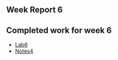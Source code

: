 ## Week Report 6
## Completed work for week 6
* [Lab6](../../labs/lab6/lab6.md)
* [Notes4](../../notes/notes4/notes4.md)
  